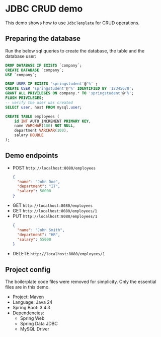 # JDBC CRUD demo

This demo shows how to use `JdbcTemplate` for CRUD operations.

## Preparing the database

Run the below sql queries to create the database, the table and the database user:

```sql
DROP DATABASE IF EXISTS `company`;
CREATE DATABASE `company`;
USE `company`;

DROP USER IF EXISTS 'springstudent'@'%' ;
CREATE USER 'springstudent'@'%' IDENTIFIED BY '12345678';
GRANT ALL PRIVILEGES ON company.* TO 'springstudent'@'%';
FLUSH PRIVILEGES;
-- verify the user was created
SELECT user, host FROM mysql.user;

CREATE TABLE employees (
    id INT AUTO_INCREMENT PRIMARY KEY,
    name VARCHAR(100) NOT NULL,
    department VARCHAR(100),
    salary DOUBLE
);
```

## Demo endpoints

- POST `http://localhost:8080/employees`
  ```json
  {
    "name": "John Doe",
    "department": "IT",
    "salary": 50000
  }
  ```
- GET `http://localhost:8080/employees`
- GET `http://localhost:8080/employees/1`
- PUT `http://localhost:8080/employees/1`
  ```json
  {
    "name": "John Smith",
    "department": "HR",
    "salary": 55000
  }
  ```
- DELETE `http://localhost:8080/employees/1`

## Project config

The boilerplate code files were removed for simplicity. Only the essential files are in this demo.

- Project: Maven
- Language: Java 24
- Spring Boot: 3.4.3
- Dependencies:
  - Spring Web
  - Spring Data JDBC
  - MySQL Driver
